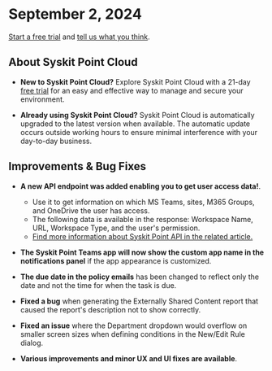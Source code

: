 ﻿---
description: This article lists improvements and bug fixes in the Syskit Point Cloud version 2024.4.60.17
---

# September 2, 2024

[Start a free trial](https://www.syskit.com/products/point/free-trial/) and [tell us what you think](https://www.syskit.com/company/contact-us/).

## About Syskit Point Cloud

* **New to Syskit Point Cloud?** Explore Syskit Point Cloud with a 21-day [free trial](https://www.syskit.com/products/point/free-trial/) for an easy and effective way to manage and secure your environment.

* **Already using Syskit Point Cloud?** Syskit Point Cloud is automatically upgraded to the latest version when available. The automatic update occurs outside working hours to ensure minimal interference with your day-to-day business.

## Improvements & Bug Fixes

* **A new API endpoint was added enabling you to get user access data!**.
    * Use it to get information on which MS Teams, sites, M365 Groups, and OneDrive the user has access.
    * The following data is available in the response: Workspace Name, URL, Workspace Type, and the user's permission.
    * [Find more information about Syskit Point API in the related article.](../../integrations/syskit-point-api.md)

* **The Syskit Point Teams app will now show the custom app name in the notifications panel** if the app appearance is customized. 

* **The due date in the policy emails** has been changed to reflect only the date and not the time for when the task is due. 

* **Fixed a bug** when generating the Externally Shared Content report that caused the report's description not to show correctly. 

* **Fixed an issue** where the Department dropdown would overflow on smaller screen sizes when defining conditions in the New/Edit Rule dialog.

* **Various improvements and minor UX and UI fixes are available**.
